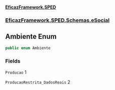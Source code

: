 #### [EficazFramework.SPED](EficazFrameworkSPED.md 'EficazFramework SPED')
### [EficazFramework.SPED.Schemas.eSocial](EficazFramework.SPED.Schemas.eSocial.md 'EficazFramework.SPED.Schemas.eSocial')

## Ambiente Enum

```csharp
public enum Ambiente
```
### Fields

<a name='EficazFramework.SPED.Schemas.eSocial.Ambiente.Producao'></a>

`Producao` 1

<a name='EficazFramework.SPED.Schemas.eSocial.Ambiente.ProducaoRestrita_DadosReais'></a>

`ProducaoRestrita_DadosReais` 2